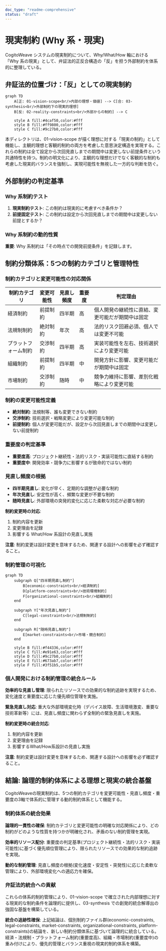 ```yaml
---
doc_type: "readme-comprehensive"
status: "draft"
---
```


# 現実制約 (Why 系・現実)

CogitoWeave システムの現実制約について、Why/What/How 軸における「Why 系の現実」として、弁証法的正反合構造の「反」を担う外部制約を体系的に整理している。

## 弁証法的位置づけ：「反」としての現実制約

```mermaid
graph TD
    A[正: 01-vision-scope<br/>内部の理想・価値] --> C[合: 03-synthesis<br/>外部制約下の現実的理想]
    B[反: 02-reality-constraints<br/>外部からの制約] --> C

    style A fill:#4caf50,color:#fff
    style B fill:#ff9800,color:#fff
    style C fill:#9c27b0,color:#fff
```

本ディレクトリは、01-vision-scope が描く理想に対する「現実の制約」として機能し、主観的理想と客観的制約の両方を考慮した意思決定構造を実現する。これらの制約は全て設定から次回見直しまでの期間中は変更しない前提条件という共通特性を持つ。制約の明文化により、主観的な理想だけでなく客観的な制約も考慮した現実的バランスを強制し、実現可能性を無視した一方的な判断を防ぐ。

## 外部制約の判定基準

### Why 系制約テスト

1. **現実制約テスト**: この制約は現実的に考慮すべき条件か？
2. **前提固定テスト**: この制約は設定から次回見直しまでの期間中は変更しない前提とするか？

### Why 系制約の動的性質

**重要**: Why 系制約は「その時点での開発前提条件」を記録します。

## 制約分類体系：5つの制約カテゴリと管理特性

### 制約カテゴリと変更可能性の対応関係

| 制約カテゴリ | 変更可能性 | 見直し頻度 | 重要度 | 判定理由 |
|-------------|------------|------------|--------|----------|
| 経済制約 | 前提制約 | 四半期 | 高 | 個人開発の継続性に直結、変更可能だが期間中は固定 |
| 法規制制約 | 絶対制約 | 年次 | 高 | 法的リスク回避必須、個人では変更不可能 |
| プラットフォーム制約 | 交渉制約 | 四半期 | 高 | 実装可能性を左右、技術選択により変更可能 |
| 組織制約 | 前提制約 | 四半期 | 中 | 開発方針に影響、変更可能だが期間中は固定 |
| 市場制約 | 交渉制約 | 随時 | 中 | 競争力維持に影響、差別化戦略により変更可能 |

### 制約の変更可能性定義

- **絶対制約**: 法規制等、誰も変更できない制約
- **交渉制約**: 技術選択・戦略変更により変更可能な制約
- **前提制約**: 個人が変更可能だが、設定から次回見直しまでの期間中は変更しない前提制約

### 重要度の判定基準

- **重要度高**: プロジェクト継続性・法的リスク・実装可能性に直結する制約
- **重要度中**: 開発効率・競争力に影響するが致命的ではない制約

### 見直し頻度の根拠

- **四半期見直し**: 変化が早く、定期的な調整が必要な制約
- **年次見直し**: 安定性が高く、頻繁な変更が不要な制約  
- **随時見直し**: 外部環境の突発的変化に応じた柔軟な対応が必要な制約

**制約変更時の対応**:

1. 制約内容を更新
2. 変更理由を記録
3. 影響する What/How 系設計の見直し実施

**注意**: 制約変更は設計変更を意味するため、関連する設計への影響を必ず確認すること。

### 制約管理の可視化

```mermaid
graph TD
    subgraph Q["四半期見直し制約"]
        B[economic-constraints<br/>経済制約]
        D[platform-constraints<br/>技術環境制約]
        F[organizational-constraints<br/>組織制約]
    end
    
    subgraph Y["年次見直し制約"]
        C[legal-constraints<br/>法規制制約]
    end
    
    subgraph R["随時見直し制約"]
        E[market-constraints<br/>市場・競合制約]
    end

    style B fill:#f44336,color:#fff
    style C fill:#e91e63,color:#fff
    style D fill:#9c27b0,color:#fff
    style E fill:#673ab7,color:#fff
    style F fill:#3f51b5,color:#fff
```

### 個人開発における制約管理の統合ルール

**効率的な見直し管理**: 限られたリソースでの効果的な制約追跡を実現するため、変化速度と重要度に応じた優先順位管理を実施。

**緊急見直し対応**: 重大な外部環境変化時（デバイス故障、生活環境激変、重要な技術革新等）には、見直し頻度に関わらず全制約の緊急見直しを実施。

**制約変更時の統合対応**:

1. 制約内容を更新
2. 変更理由を記録  
3. 影響するWhat/How系設計の見直し実施

**注意**: 制約変更は設計変更を意味するため、関連する設計への影響を必ず確認すること。

## 結論: 論理的制約体系による理想と現実の統合基盤

CogitoWeaveの現実制約は、5つの制約カテゴリを変更可能性・見直し頻度・重要度の3軸で体系的に管理する動的制約体系として機能する。

### 制約体系の統合効果

**論理的一貫性の確保**: 制約カテゴリと変更可能性の明確な対応関係により、どの制約がどのような性質を持つかが明確化され、矛盾のない制約管理を実現。

**効率的リソース配分**: 重要度の判定基準(プロジェクト継続性・法的リスク・実装可能性)に基づく優先順位管理により、限られたリソースでの効果的な制約追跡を実現。

**動的な制約管理**: 見直し頻度の根拠(変化速度・安定性・突発性)に応じた柔軟な管理により、外部環境変化への適応力を確保。

### 弁証法的統合への貢献

これらの体系的制約管理により、01-vision-scope で確立された内部理想に対する現実的な制約条件を論理的に提供し、03-synthesis での創発的統合解導出の強固な基盤を構築している。

**統合の追跡性確保**: 上記結論は、個別制約ファイル群(economic-constraints, legal-constraints, market-constraints, organizational-constraints, platform-constraints)の結論を、新しい制約分類体系に基づいて論理的に統合している。経済・法規制・プラットフォーム制約(重要度高)、組織・市場制約(重要度中)の重み付けにより、優先的管理とバランス重視の現実的制約体系を構築。
